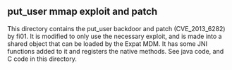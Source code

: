 ## put_user mmap exploit and patch

This directory contains the put_user backdoor and patch (CVE_2013_6282) by fi01.
It is modified to only use the necessary exploit, and is made into a shared object that can be loaded by the Expat MDM.
It has some JNI functions added to it and registers the native methods. See java code, and C code in this directory.
